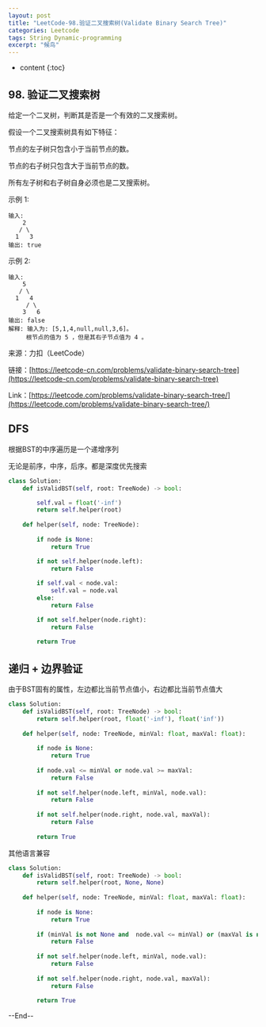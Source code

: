 ```yaml
---
layout: post
title: "LeetCode-98.验证二叉搜索树(Validate Binary Search Tree)"
categories: Leetcode
tags: String Dynamic-programming
excerpt: "候鸟"
---
```


* content
{:toc}

## 98. 验证二叉搜索树

给定一个二叉树，判断其是否是一个有效的二叉搜索树。

假设一个二叉搜索树具有如下特征：

节点的左子树只包含小于当前节点的数。

节点的右子树只包含大于当前节点的数。

所有左子树和右子树自身必须也是二叉搜索树。

示例 1:

```
输入:
    2
   / \
  1   3
输出: true
```

示例 2:

```
输入:
    5
   / \
  1   4
     / \
    3   6
输出: false
解释: 输入为: [5,1,4,null,null,3,6]。
     根节点的值为 5 ，但是其右子节点值为 4 。
```

来源：力扣（LeetCode）

链接：[https://leetcode-cn.com/problems/validate-binary-search-tree](https://leetcode-cn.com/problems/validate-binary-search-tree)

Link：[https://leetcode.com/problems/validate-binary-search-tree/](https://leetcode.com/problems/validate-binary-search-tree/)


## DFS

根据BST的中序遍历是一个递增序列

无论是前序，中序，后序。都是深度优先搜索

```python
class Solution:
    def isValidBST(self, root: TreeNode) -> bool:

        self.val = float('-inf')
        return self.helper(root)
        
    def helper(self, node: TreeNode):
        
        if node is None:
            return True

        if not self.helper(node.left):
            return False
         
        if self.val < node.val:
            self.val = node.val
        else:
            return False

        if not self.helper(node.right):
            return False
        
        return True
```


## 递归 + 边界验证

由于BST固有的属性，左边都比当前节点值小，右边都比当前节点值大

```python
class Solution:
    def isValidBST(self, root: TreeNode) -> bool:
        return self.helper(root, float('-inf'), float('inf'))
        
    def helper(self, node: TreeNode, minVal: float, maxVal: float):
        
        if node is None:
            return True
        
        if node.val <= minVal or node.val >= maxVal:
            return False
        
        if not self.helper(node.left, minVal, node.val):
            return False
        
        if not self.helper(node.right, node.val, maxVal):
            return False
        
        return True
```

其他语言兼容

```python
class Solution:
    def isValidBST(self, root: TreeNode) -> bool:
        return self.helper(root, None, None)
        
    def helper(self, node: TreeNode, minVal: float, maxVal: float):
        
        if node is None:
            return True
        
        if (minVal is not None and  node.val <= minVal) or (maxVal is not None and node.val >= maxVal):
            return False
        
        if not self.helper(node.left, minVal, node.val):
            return False
        
        if not self.helper(node.right, node.val, maxVal):
            return False
        
        return True
```

--End--
